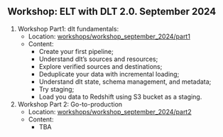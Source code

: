 ## Workshop: ELT with DLT 2.0. September 2024

1. Workshop Part1:  dlt fundamentals:
   - Location: [workshops/workshop_september_2024/part1](part1)
   - Content:
       - Create your first pipeline;
       - Understand dlt’s sources and resources;
       - Explore verified sources and destinations;
       - Deduplicate your data with incremental loading;
       - Understand dlt state, schema management, and metadata;
       - Try staging;
       - Load you data to Redshift using S3 bucket as a staging.
2. Workshop Part 2: Go-to-production
   - Location: [workshops/workshop_september_2024/part2](part2)
   - Content:
        - TBA

